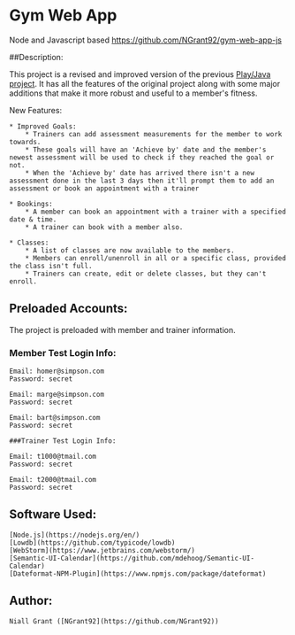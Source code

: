 # Gym Web App
Node and Javascript based
<https://github.com/NGrant92/gym-web-app-js>

##Description:

This project is a revised and improved version of the previous [Play/Java project](https://github.com/NGrant92/ca-gym-web-app).
It has all the features of the original project along with some major additions that make it more robust and useful to a member's fitness.

New Features:

    * Improved Goals:
        * Trainers can add assessment measurements for the member to work towards.
        * These goals will have an 'Achieve by' date and the member's newest assessment will be used to check if they reached the goal or not.
        * When the 'Achieve by' date has arrived there isn't a new assessment done in the last 3 days then it'll prompt them to add an assessment or book an appointment with a trainer

    * Bookings:
        * A member can book an appointment with a trainer with a specified date & time.
        * A trainer can book with a member also.

    * Classes:
        * A list of classes are now available to the members.
        * Members can enroll/unenroll in all or a specific class, provided the class isn't full.
        * Trainers can create, edit or delete classes, but they can't enroll.

## Preloaded Accounts:
The project is preloaded with member and trainer information.

### Member Test Login Info:

    Email: homer@simpson.com
    Password: secret

    Email: marge@simpson.com
    Password: secret

    Email: bart@simpson.com
    Password: secret

    ###Trainer Test Login Info:

    Email: t1000@tmail.com
    Password: secret

    Email: t2000@tmail.com
    Password: secret

## Software Used:

    [Node.js](https://nodejs.org/en/)
    [Lowdb](https://github.com/typicode/lowdb)
    [WebStorm](https://www.jetbrains.com/webstorm/)
    [Semantic-UI-Calendar](https://github.com/mdehoog/Semantic-UI-Calendar)
    [Dateformat-NPM-Plugin](https://www.npmjs.com/package/dateformat)

## Author:
    Niall Grant ([NGrant92](https://github.com/NGrant92))